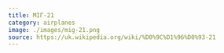 ```yaml
---
title: МІГ-21
category: airplanes
image: ./images/mig-21.png
source: https://uk.wikipedia.org/wiki/%D0%9C%D1%96%D0%93-21
---
```

